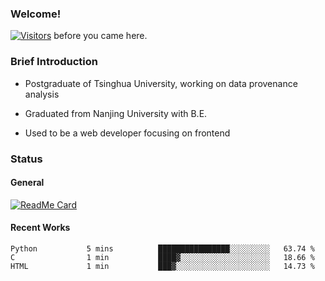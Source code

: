 ### Welcome!

[![Visitors](https://visitor-badge.laobi.icu/badge?page_id=HermitSun.HermitSun)]() before you came here.

### Brief Introduction

- Postgraduate of Tsinghua University, working on data provenance analysis

- Graduated from Nanjing University with B.E.

- Used to be a web developer focusing on frontend

### Status

#### General

[![ReadMe Card](https://github-readme-stats.hermitsun.vercel.app/api?username=HermitSun&count_private=true&show_icons=true)]()

#### Recent Works

<!--START_SECTION:waka-->
```text
Python           5 mins          ████████████████░░░░░░░░░   63.74 % 
C                1 min           ████▓░░░░░░░░░░░░░░░░░░░░   18.66 % 
HTML             1 min           ███▓░░░░░░░░░░░░░░░░░░░░░   14.73 % 
```
<!--END_SECTION:waka-->
